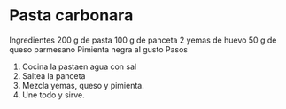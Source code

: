 # Pasta carbonara
Ingredientes 
200 g de pasta
100 g de panceta
2 yemas de huevo
50 g de queso parmesano
Pimienta negra al gusto
Pasos
1. Cocina la pastaen agua con sal
2. Saltea la panceta
3. Mezcla yemas, queso y pimienta.
4. Une todo y sirve.

